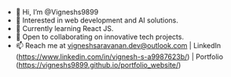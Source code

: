 - 👋 Hi, I’m @Vigneshs9899
- 👀 Interested in web development and AI solutions.
- 🌱 Currently learning React JS.
- 💼 Open to collaborating on innovative tech projects.
- 📫 Reach me at vigneshsaravanan.dev@outlook.com | LinkedIn (https://www.linkedin.com/in/vignesh-s-a9987623b/) | Portfolio (https://vigneshs9899.github.io/portfolio_website/)
